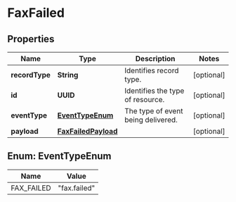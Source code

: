 

# FaxFailed


## Properties

| Name | Type | Description | Notes |
|------------ | ------------- | ------------- | -------------|
|**recordType** | **String** | Identifies record type. |  [optional] |
|**id** | **UUID** | Identifies the type of resource. |  [optional] |
|**eventType** | [**EventTypeEnum**](#EventTypeEnum) | The type of event being delivered. |  [optional] |
|**payload** | [**FaxFailedPayload**](FaxFailedPayload.md) |  |  [optional] |



## Enum: EventTypeEnum

| Name | Value |
|---- | -----|
| FAX_FAILED | &quot;fax.failed&quot; |



